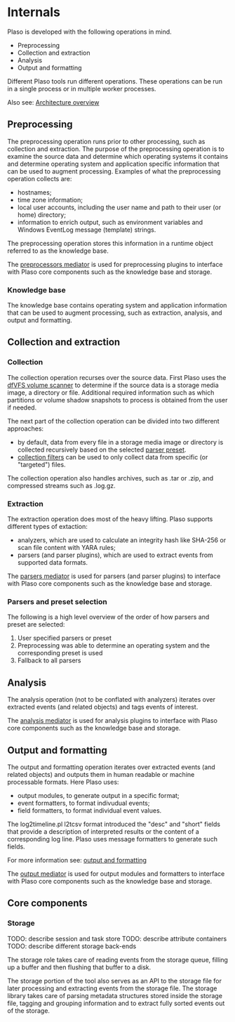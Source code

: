 # Internals

Plaso is developed with the following operations in mind.

* Preprocessing
* Collection and extraction
* Analysis
* Output and formatting

Different Plaso tools run different operations. These operations can be run in
a single process or in multiple worker processes.

Also see: [Architecture overview](https://docs.google.com/drawings/d/1WzB3rz50Kf89HtGQ0y28ozPCfTvMo_GVTCMpgAOziy8/preview)

## Preprocessing

The preprocessing operation runs prior to other processing, such as collection
and extraction. The purpose of the preprocessing operation is to examine the
source data and determine which operating systems it contains and determine
operating system and application specific information that can be used to
augment processing. Examples of what the preprocessing operation collects are:

* hostnames;
* time zone information;
* local user accounts, including the user name and path to their user (or home) directory;
* information to enrich output, such as environment variables and Windows EventLog message (template) strings.

The preprocessing operation stores this information in a runtime object
referred to as the knowledge base.

The [preprocessors mediator](https://plaso.readthedocs.io/en/latest/sources/api/plaso.preprocessors.html#module-plaso.preprocessors.mediator)
is used for preprocessing plugins to interface with Plaso core components such
as the knowledge base and storage.

### Knowledge base

The knowledge base contains operating system and application information that
can be used to augment processing, such as extraction, analysis, and output and
formatting.

## Collection and extraction

### Collection

The collection operation recurses over the source data. First Plaso uses the
[dfVFS volume scanner](https://dfvfs.readthedocs.io/en/latest/sources/developer/Helpers.html#volume-scanner)
to determine if the source data is a storage media image, a directory or file.
Additional required information such as which partitions or volume shadow
snapshots to process is obtained from the user if needed.

The next part of the collection operation can be divided into two different
approaches:

* by default, data from every file in a storage media image or directory is collected recursively based on the selected [parser preset](https://plaso.readthedocs.io/en/latest/sources/user/Parsers-and-plugins.html#parser-presets-plaso-data-presets-yaml).
* [collection filters](https://plaso.readthedocs.io/en/latest/sources/user/Collection-Filters.html) can be used to only collect data from specific (or "targeted") files.

The collection operation also handles archives, such as .tar or .zip, and
compressed streams such as .log.gz.

### Extraction

The extraction operation does most of the heavy lifting. Plaso supports
different types of extaction:

* analyzers, which are used to calculate an integrity hash like SHA-256 or scan file content with YARA rules;
* parsers (and parser plugins), which are used to extract events from supported data formats.

The [parsers mediator](https://plaso.readthedocs.io/en/latest/sources/api/plaso.parsers.html#module-plaso.parsers.mediator)
is used for parsers (and parser plugins) to interface with Plaso core
components such as the knowledge base and storage.

### Parsers and preset selection

The following is a high level overview of the order of how parsers and preset
are selected:

1. User specified parsers or preset
1. Preprocessing was able to determine an operating system and the corresponding preset is used
1. Fallback to all parsers

## Analysis

The analysis operation (not to be conflated with analyzers) iterates over
extracted events (and related objects) and tags events of interest.

The [analysis mediator](https://plaso.readthedocs.io/en/latest/sources/api/plaso.analysis.html#module-plaso.analysis.mediator)
is used for analysis plugins to interface with Plaso core components such as
the knowledge base and storage.

## Output and formatting

The output and formatting operation iterates over extracted events (and related
objects) and outputs them in human readable or machine processable formats. Here
Plaso uses:

* output modules, to generate output in a specific format;
* event formatters, to format indivudual events;
* field formatters, to format individual event values.

The log2timeline.pl l2tcsv format introduced the "desc" and "short" fields that
provide a description of interpreted results or the content of a corresponding
log line. Plaso uses message formatters to generate such fields.

For more information see: [output and formatting](https://plaso.readthedocs.io/en/latest/sources/user/Output-and-formatting.html)

The [output mediator](https://plaso.readthedocs.io/en/latest/sources/api/plaso.output.html#module-plaso.output.mediator)
is used for output modules and formatters to interface with Plaso core
components such as the knowledge base and storage.

## Core components

### Storage

TODO: describe session and task store
TODO: describe attribute containers
TODO: describe different storage back-ends

The storage role takes care of reading events from the storage queue, filling up
 a buffer and then flushing that buffer to a disk.

The storage portion of the tool also serves as an API to the storage file for
later processing and extracting events from the storage file. The storage
library takes care of parsing metadata structures stored inside the storage
file, tagging and grouping information and to extract fully sorted events out
of the storage.
